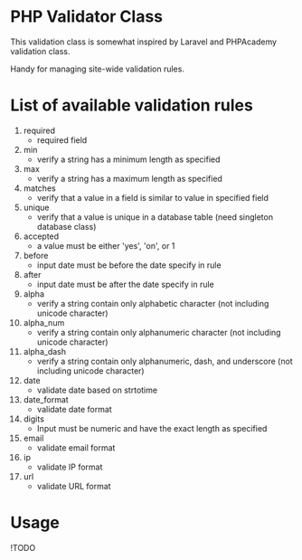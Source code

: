 PHP Validator Class
===================

This validation class is somewhat inspired by Laravel and PHPAcademy validation class.

Handy for managing site-wide validation rules.

List of available validation rules
==================================
 1. required 
    - required field
 2. min 
    - verify a string has a minimum length as specified
 3. max 
    - verify a string has a maximum length as specified
 4. matches 
    - verify that a value in a field is similar to value in specified field
 5. unique 
    - verify that a value is unique in a database table (need singleton database class)
 6. accepted 
    - a value must be either 'yes', 'on', or 1
 7. before 
    - input date must be before the date specify in rule
 8. after 
    - input date must be after the date specify in rule
 9. alpha 
    - verify a string contain only alphabetic character (not including unicode character)
 10. alpha_num 
     - verify a string contain only alphanumeric character (not including unicode character)
 11. alpha_dash 
     - verify a string contain only alphanumeric, dash, and underscore (not including unicode character)
 12. date 
     - validate date based on strtotime
 13. date_format 
     - validate date format
 14. digits 
     - Input must be numeric and have the exact length as specified
 15. email 
     - validate email format
 16. ip 
     - validate IP format
 17. url 
     - validate URL format

Usage
=====
!TODO


